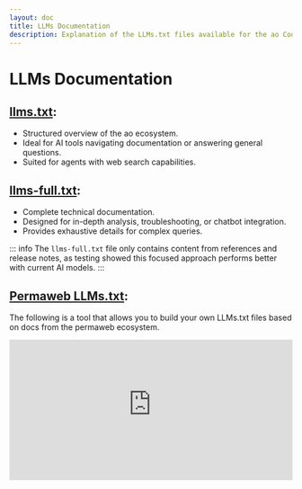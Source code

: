 ```yaml
---
layout: doc
title: LLMs Documentation
description: Explanation of the LLMs.txt files available for the ao Cookbook
---
```


# LLMs Documentation

## **[llms.txt](/llms.txt)**:

- Structured overview of the ao ecosystem.
- Ideal for AI tools navigating documentation or answering general questions.
- Suited for agents with web search capabilities.

## **[llms-full.txt](/llms-full.txt)**:

- Complete technical documentation.
- Designed for in-depth analysis, troubleshooting, or chatbot integration.
- Provides exhaustive details for complex queries.

::: info
The `llms-full.txt` file only contains content from references and release notes, as testing showed this focused approach performs better with current AI models.
:::

## **[Permaweb LLMs.txt](https://permaweb-llms-builder.vercel.app)**:

The following is a tool that allows you to build your own LLMs.txt files based on docs from the permaweb ecosystem.

<style>
  .llms-iframe {
    width: 100%;
    height: 250px;
    border: none;
    padding-top: 0;
  }
  html:not(.dark) .dark-mode-iframe {
    display: none;
  }
  html.dark .light-mode-iframe {
    display: none;
  }
</style>

<iframe
  class="llms-iframe light-mode-iframe"
  src="https://fuel_permawebllms.arweave.net/?minimal=true&iframe=true&text-color=%23222222&accent=%23e77b40"
  title="Permaweb LLMs Builder (Light Mode)"
  height="250"
  allowfullscreen
  loading="lazy"
></iframe>
<iframe
  class="llms-iframe dark-mode-iframe"
  src="https://fuel_permawebllms.arweave.net/?minimal=true&iframe=true&bg-color=%231b1b1f&text-color=%23e0e0e0&accent=%23e77b40"
  title="Permaweb LLMs Builder (Dark Mode)"
  height="250"
  allowfullscreen
  loading="lazy"
></iframe>

